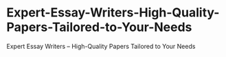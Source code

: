 # Expert-Essay-Writers-High-Quality-Papers-Tailored-to-Your-Needs
Expert Essay Writers – High-Quality Papers Tailored to Your Needs
